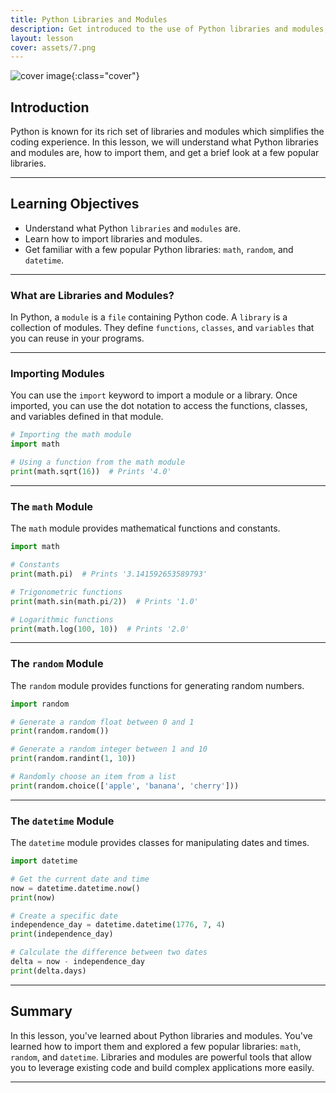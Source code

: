```yaml
---
title: Python Libraries and Modules
description: Get introduced to the use of Python libraries and modules, learn how to import them and explore a few popular libraries like math, random and datetime.
layout: lesson
cover: assets/7.png
---
```


![cover image]({{page.cover}}){:class="cover"}

## Introduction

Python is known for its rich set of libraries and modules which simplifies the coding experience. In this lesson, we will understand what Python libraries and modules are, how to import them, and get a brief look at a few popular libraries.

---

## Learning Objectives

- Understand what Python `libraries` and `modules` are.
- Learn how to import libraries and modules.
- Get familiar with a few popular Python libraries: `math`, `random`, and `datetime`.

---

### What are Libraries and Modules?

In Python, a `module` is a `file` containing Python code. A `library` is a collection of modules. They define `functions`, `classes`, and `variables` that you can reuse in your programs.

---

### Importing Modules

You can use the `import` keyword to import a module or a library. Once imported, you can use the dot notation to access the functions, classes, and variables defined in that module.

```python
# Importing the math module
import math

# Using a function from the math module
print(math.sqrt(16))  # Prints '4.0'
```

---

### The `math` Module

The `math` module provides mathematical functions and constants.

```python
import math

# Constants
print(math.pi)  # Prints '3.141592653589793'

# Trigonometric functions
print(math.sin(math.pi/2))  # Prints '1.0'

# Logarithmic functions
print(math.log(100, 10))  # Prints '2.0'
```

---

### The `random` Module

The `random` module provides functions for generating random numbers.

```python
import random

# Generate a random float between 0 and 1
print(random.random())

# Generate a random integer between 1 and 10
print(random.randint(1, 10))

# Randomly choose an item from a list
print(random.choice(['apple', 'banana', 'cherry']))
```

---

### The `datetime` Module

The `datetime` module provides classes for manipulating dates and times.

```python
import datetime

# Get the current date and time
now = datetime.datetime.now()
print(now)

# Create a specific date
independence_day = datetime.datetime(1776, 7, 4)
print(independence_day)

# Calculate the difference between two dates
delta = now - independence_day
print(delta.days)
```

---

## Summary

In this lesson, you've learned about Python libraries and modules. You've learned how to import them and explored a few popular libraries: `math`, `random`, and `datetime`. Libraries and modules are powerful tools that allow you to leverage existing code and build complex applications more easily.

---
